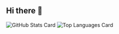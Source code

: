 ## Hi there 👋

<!--
**srinivasreddych/srinivasreddych** is a ✨ _special_ ✨ repository because its `README.md` (this file) appears on your GitHub profile.

Here are some ideas to get you started:

- 🔭 I’m currently working on ...
- 🌱 I’m currently learning ...
- 👯 I’m looking to collaborate on ...
- 🤔 I’m looking for help with ...
- 💬 Ask me about ...
- 📫 How to reach me: ...
- 😄 Pronouns: ...
- ⚡ Fun fact: ...
-->

![GitHub Stats Card](https://github-readme-stats.vercel.app/api?username=srinivasreddych&show_icons=true)
![Top Languages Card](https://github-readme-stats.vercel.app/api/top-langs/?username=srinivasreddych&layout=compact)

